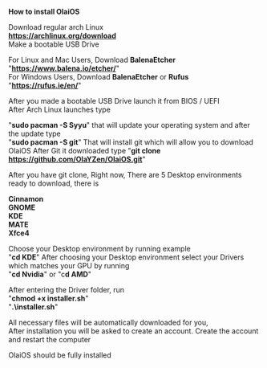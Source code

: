 **How to install OlaiOS**

Download regular arch Linux
<br />**https://archlinux.org/download**
<br />Make a bootable USB Drive

For Linux and Mac Users, Download **BalenaEtcher** "**https://www.balena.io/etcher/**"
<br />For Windows Users, Download **BalenaEtcher** or **Rufus** "**https://rufus.ie/en/**"

After you made a bootable USB Drive launch it from BIOS / UEFI
<br />After Arch Linux launches type

"**sudo pacman -S Syyu**" that will update your operating system and after the update type
<br />"**sudo pacman -S git**" That will install git which will allow you to download OlaiOS
After Git it downloaded type
"**git clone https://github.com/OlaYZen/OlaiOS.git**"

After you have git clone,
Right now, There are 5 Desktop environments ready to download, there is

**Cinnamon**
<br />**GNOME**
<br />**KDE**
<br />**MATE**
<br />**Xfce4**

Choose your Desktop environment by running example
<br />"**cd KDE**"
After choosing your Desktop environment select your Drivers which matches your GPU by running
<br />"**cd Nvidia**" or "c**d AMD**"


After entering the Driver folder, run
<br />"**chmod +x installer.sh**"
<br />"**.\installer.sh**"

All necessary files will be automatically downloaded for you,
<br />After installation you will be asked to create an account. Create the account and restart the computer

OlaiOS should be fully installed
